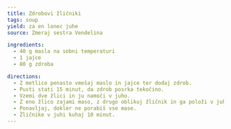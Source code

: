 ```yaml
---
title: Zdrobovi žličniki
tags: soup
yield: za en lonec juhe
source: Zmeraj sestra Vendelina

ingredients:
  - 40 g masla na sobni temperaturi
  - 1 jajce
  - 80 g zdroba

directions:
  - Z metlico penasto vmešaj maslo in jajce ter dodaj zdrob.
  - Pusti stati 15 minut, da zdrob posrka tekočino.
  - Vzemi dve žlici in ju namoči v juho.
  - Z eno žlico zajami maso, z drugo oblikuj žličnik in ga položi v juho.
  - Ponavljaj, dokler ne porabiš vse mase.
  - Žličnike v juhi kuhaj 10 minut.
---
```


<Recipe :data="$frontmatter" />
